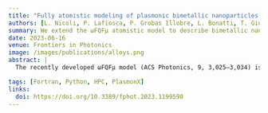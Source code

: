 ```yaml
---
title: "Fully atomistic modeling of plasmonic bimetallic nanoparticles: nanoalloys and core-shell systems"
authors: [L. Nicoli, P. Lafiosca, P. Grobas Illobre, L. Bonatti, T. Giovannini, C. Cappelli]
summary: We extend the ωFQFμ atomistic model to describe bimetallic nanoparticles (Ag–Au alloys and core–shell systems). The method captures plasmon resonance shifts, intensity changes, and interband/tunneling effects with high accuracy, reproducing experimental trends where continuum or simplified models fail. 
date: 2023-06-16
venue: Frontiers in Photonics
image: /images/publications/alloys.png
abstract: |
  The recently developed ωFQFμ model (ACS Photonics, 9, 3,025–3,034) is extended to bimetallic nanoparticles, such as nanoalloys and core-shell systems. The method finds its grounds in basic physical concepts, such as Drude conduction theory, electrostatics, interband transitions, and quantum tunneling. The approach, which is parametrized on ab initio simulations of Ag-Au nanoalloys, is challenged against complex Ag-Au nanostructures (spheres, nanorods, and core-shell nanoparticles). Remarkable agreement with available experimental data is found, thus demonstrating the reliability of the newly developed approach.

tags: [Fortran, Python, HPC, PlasmonX]
links:
  doi: https://doi.org/10.3389/fphot.2023.1199598
---
```


